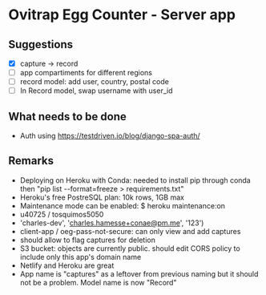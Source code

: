 # Ovitrap Egg Counter - Server app

## Suggestions
- [x] capture -> record
- [ ] app compartiments for different regions 
- [ ] record model: add user, country, postal code 
- [ ] In Record model, swap username with user_id

## What needs to be done 
- Auth using https://testdriven.io/blog/django-spa-auth/

## Remarks
- Deploying on Heroku with Conda: needed to install pip through conda then "pip list --format=freeze > requirements.txt"
- Heroku's free PostreSQL plan: 10k rows, 1GB max
- Maintenance mode can be enabled: $ heroku maintenance:on
- u40725 / tosquimos5050
- 'charles-dev', 'charles.hamesse+conae@pm.me', '123')
- client-app / oeg-pass-not-secure: can only view and add captures
- should allow to flag captures for deletion
- S3 bucket: objects are currently public. should edit CORS policy to include only this app's domain name
- Netlify and Heroku are great
- App name is  "captures" as a leftover from previous naming but it should not be a problem. Model name is now "Record"